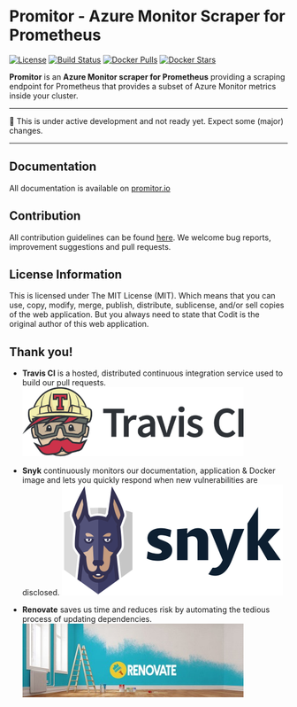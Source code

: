 # Promitor - Azure Monitor Scraper for Prometheus 
[![License](https://img.shields.io/github/license/mashape/apistatus.svg&style=flat-square)](./LICENSE) [![Build Status](https://travis-ci.com/tomkerkhove/promitor.svg?branch=master)](https://travis-ci.com/tomkerkhove/promitor) [![Docker Pulls](https://img.shields.io/docker/pulls/tomkerkhove/promitor-scraper.svg&style=flat-square)](https://hub.docker.com/r/tomkerkhove/promitor-scraper/) 
[![Docker Stars](https://img.shields.io/docker/stars/tomkerkhove/promitor-scraper.svg&style=flat-square)](https://hub.docker.com/r/tomkerkhove/promitor-scraper/)


**Promitor** is an **Azure Monitor scraper for Prometheus** providing a scraping endpoint for Prometheus that provides a subset of Azure Monitor metrics inside your cluster.

----------------------------

:rotating_light: This is under active development and not ready yet. Expect some (major) changes.

----------------------------

## Documentation
All documentation is available on [promitor.io](https://promitor.io)

## Contribution
All contribution guidelines can be found [here](./.github/CONTRIBUTING.md). We welcome bug reports, improvement suggestions and pull requests.

## License Information
This is licensed under The MIT License (MIT). Which means that you can use, copy, modify, merge, publish, distribute, sublicense, and/or sell copies of the web application. But you always need to state that Codit is the original author of this web application.

## Thank you!

- **Travis CI** is a hosted, distributed continuous integration service used to build our pull requests. ![Travis CI](./media/travis-ci-black.png)

- **Snyk** continuously monitors our documentation, application & Docker image and lets you quickly respond when new vulnerabilities are disclosed. ![Snyk](./media/snyk-dark.png)

- **Renovate** saves us time and reduces risk by automating the tedious process of updating dependencies. ![Renovate](./media/renovate.jpg)
